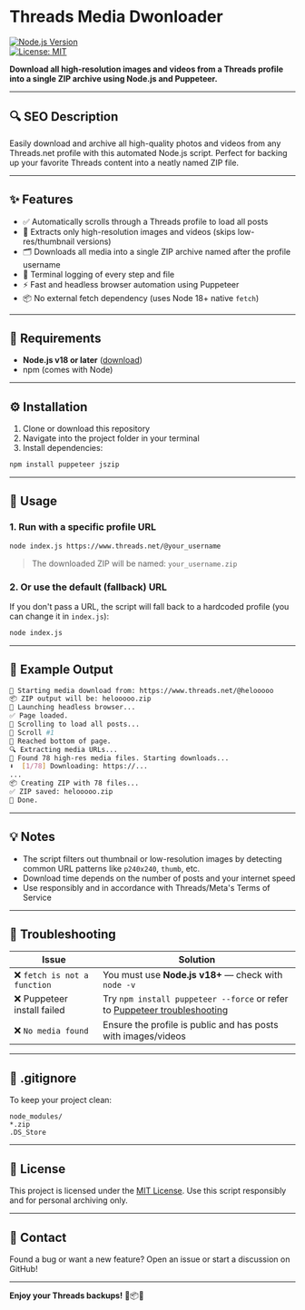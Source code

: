 # Threads Media Dwonloader

[![Node.js Version](https://img.shields.io/badge/node-%3E%3D18-brightgreen.svg)](https://nodejs.org/)  
[![License: MIT](https://img.shields.io/badge/License-MIT-yellow.svg)](https://opensource.org/licenses/MIT)

**Download all high-resolution images and videos from a Threads profile into a single ZIP archive using Node.js and Puppeteer.**

---

## 🔍 SEO Description

Easily download and archive all high-quality photos and videos from any Threads.net profile with this automated Node.js script. Perfect for backing up your favorite Threads content into a neatly named ZIP file.

---

## ✨ Features

- ✅ Automatically scrolls through a Threads profile to load all posts  
- 📸 Extracts only high-resolution images and videos (skips low-res/thumbnail versions)  
- 🗂️ Downloads all media into a single ZIP archive named after the profile username  
- 🧾 Terminal logging of every step and file  
- ⚡ Fast and headless browser automation using Puppeteer  
- 📦 No external fetch dependency (uses Node 18+ native `fetch`)  

---

## 🧰 Requirements

- **Node.js v18 or later** ([download](https://nodejs.org/))  
- npm (comes with Node)

---

## ⚙️ Installation

1. Clone or download this repository  
2. Navigate into the project folder in your terminal  
3. Install dependencies:

```bash
npm install puppeteer jszip
````

---

## 🚀 Usage

### 1. Run with a specific profile URL

```bash
node index.js https://www.threads.net/@your_username
```

> The downloaded ZIP will be named: `your_username.zip`

### 2. Or use the default (fallback) URL

If you don't pass a URL, the script will fall back to a hardcoded profile (you can change it in `index.js`):

```bash
node index.js
```

---

## 🧪 Example Output

```bash
🚀 Starting media download from: https://www.threads.net/@helooooo
📦 ZIP output will be: helooooo.zip
🧭 Launching headless browser...
✅ Page loaded.
🔄 Scrolling to load all posts...
📜 Scroll #1
🛑 Reached bottom of page.
🔍 Extracting media URLs...
📸 Found 78 high-res media files. Starting downloads...
⬇️  [1/78] Downloading: https://...
...
📦 Creating ZIP with 78 files...
✅ ZIP saved: helooooo.zip
🏁 Done.
```

---

## 💡 Notes

* The script filters out thumbnail or low-resolution images by detecting common URL patterns like `p240x240`, `thumb`, etc.
* Download time depends on the number of posts and your internet speed
* Use responsibly and in accordance with Threads/Meta's Terms of Service

---

## 🧯 Troubleshooting

| Issue                       | Solution                                                                                                      |
| --------------------------- | ------------------------------------------------------------------------------------------------------------- |
| ❌ `fetch is not a function` | You must use **Node.js v18+** — check with `node -v`                                                          |
| ❌ Puppeteer install failed  | Try `npm install puppeteer --force` or refer to [Puppeteer troubleshooting](https://pptr.dev/troubleshooting) |
| ❌ `No media found`          | Ensure the profile is public and has posts with images/videos                                                 |

---

## 📁 .gitignore

To keep your project clean:

```
node_modules/
*.zip
.DS_Store
```

---

## 📜 License

This project is licensed under the [MIT License](https://opensource.org/licenses/MIT).
Use this script responsibly and for personal archiving only.

---

## 🤝 Contact

Found a bug or want a new feature?
Open an issue or start a discussion on GitHub!

---

**Enjoy your Threads backups!**
🚀📦🧵
